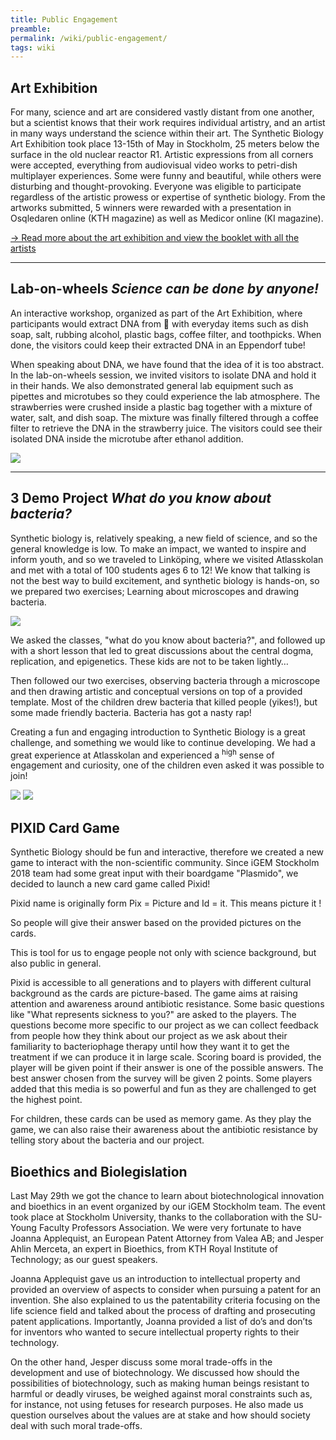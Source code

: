 ```yaml
---
title: Public Engagement
preamble:
permalink: /wiki/public-engagement/
tags: wiki
---
```


## Art Exhibition

For many, science and art are considered vastly distant from one another, but a scientist knows that their work requires individual artistry, and an artist in many ways understand the science within their art. The Synthetic Biology Art Exhibition took place 13-15th of May in Stockholm, 25 meters below the surface in the old nuclear reactor R1. Artistic expressions from all corners were accepted, everything from audiovisual video works to petri-dish multiplayer experiences. Some were funny and beautiful, while others were disturbing and thought-provoking. Everyone was eligible to participate regardless of the artistic prowess or expertise of synthetic biology. From the artworks submitted, 5 winners were rewarded with a presentation in Osqledaren online (KTH magazine) as well as Medicor online (KI magazine).

<!-- -   🏆 Triple Helix Feeling by Sergio Pachon-Dotor and Y. Vladimir Pabon-Martinez
-   🥇 Osmos Kosmos by Linda Nurk
-   🥇 Being a Dove & Making Senses by Maria Euler
-   🥇 Slime Mould Chess by Håkan Lidbo
-   🥇 Mechamorphosis / Energy / Reaction by Basstian -->

[→ Read more about the art exhibition and view the booklet with all the artists]()

---

## Lab-on-wheels _Science can be done by anyone!_

An interactive workshop, organized as part of the Art Exhibition, where participants would extract DNA from 🍓 with everyday items such as dish soap, salt, rubbing alcohol, plastic bags, coffee filter, and toothpicks. When done, the visitors could keep their extracted DNA in an Eppendorf tube!

When speaking about DNA, we have found that the idea of it is too abstract. In the lab-on-wheels session, we invited visitors to isolate DNA and hold it in their hands. We also demonstrated general lab equipment such as pipettes and microtubes so they could experience the lab atmosphere. The strawberries were crushed inside a plastic bag together with a mixture of water, salt, and dish soap. The mixture was finally filtered through a coffee filter to retrieve the DNA in the strawberry juice. The visitors could see their isolated DNA inside the microtube after ethanol addition.

![](/static/img/wiki/public_engagement-lab_01.png)

---

## 3 Demo Project _What do you know about bacteria?_

Synthetic biology is, relatively speaking, a new field of science, and so the general knowledge is low. To make an impact, we wanted to inspire and inform youth, and so we traveled to Linköping, where we visited Atlasskolan and met with a total of 100 students ages 6 to 12! We know that talking is not the best way to build excitement, and synthetic biology is hands-on, so we prepared two exercises; Learning about microscopes and drawing bacteria.

![](/static/img/wiki/public_engagement-school_01.jpg)

We asked the classes, "what do you know about bacteria?", and followed up with a short lesson that led to great discussions about the central dogma, replication, and epigenetics. These kids are not to be taken lightly…

Then followed our two exercises, observing bacteria through a microscope and then drawing artistic and conceptual versions on top of a provided template. Most of the children drew bacteria that killed people (yikes!), but some made friendly bacteria. Bacteria has got a nasty rap!

Creating a fun and engaging introduction to Synthetic Biology is a great challenge, and something we would like to continue developing. We had a great experience at Atlasskolan and experienced a <sup>high</sup> sense of engagement and curiosity, one of the children even asked it was possible to join!

![](/static/img/wiki/public_engagement-school_02.jpg) ![](/static/img/wiki/public_engagement-school_04.jpg)

## PIXID Card Game

Synthetic Biology should be fun and interactive, therefore we created a new game to interact with the non-scientific community. Since iGEM Stockholm 2018 team had some great input with their boardgame "Plasmido", we decided to launch a new card game called Pixid!

Pixid name is originally form Pix = Picture and Id = it. This means picture it !

So people will give their answer based on the provided pictures on the cards.

This is tool for us to engage people not only with science background, but also public in general.

Pixid is accessible to all generations and to players with different cultural background as the cards are picture-based. The game aims at raising attention and awareness around antibiotic resistance. Some basic questions like "What represents sickness to you?" are asked to the players. The questions become more specific to our project as we can collect feedback from people how they think about our project as we ask about their familiarity to bacteriophage therapy until how they want it to get the treatment if we can produce it in large scale. Scoring board is provided, the player will be given point if their answer is one of the possible answers. The best answer chosen from the survey will be given 2 points. Some players added that this media is so powerful and fun as they are challenged to get the highest point.

For children, these cards can be used as memory game. As they play the game, we can also raise their awareness about the antibiotic resistance by telling story about the bacteria and our project.

## Bioethics and Biolegislation

Last May 29th we got the chance to learn about biotechnological innovation and bioethics in an event organized by our iGEM Stockholm team. The event took place at Stockholm University, thanks to the collaboration with the SU-Young Faculty Professors Association. We were very fortunate to have Joanna Applequist, an European Patent Attorney from Valea AB; and Jesper Ahlin Merceta, an expert in Bioethics, from KTH Royal Institute of Technology; as our guest speakers.

Joanna Applequist gave us an introduction to intellectual property and provided an overview of aspects to consider when pursuing a patent for an invention. She also explained to us the patentability criteria focusing on the life science field and talked about the process of drafting and prosecuting patent applications. Importantly, Joanna provided a list of do’s and don’ts for inventors who wanted to secure intellectual property rights to their technology.

On the other hand, Jesper discuss some moral trade-offs in the development and use of biotechnology. We discussed how should the possibilities of biotechnology, such as making human beings resistant to harmful or deadly viruses, be weighed against moral constraints such as, for instance, not using fetuses for research purposes. He also made us question ourselves about the values are at stake and how should society deal with such moral trade-offs.
